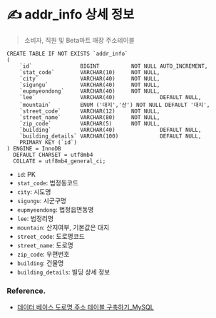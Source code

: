# ✍️ addr_info 상세 정보
> 소비자, 직원 및 Beta마트 매장 주소테이블

```mariadb
CREATE TABLE IF NOT EXISTS `addr_info`
(
    `id`               BIGINT          NOT NULL AUTO_INCREMENT,
    `stat_code`        VARCHAR(10)     NOT NULL,
    `city`             VARCHAR(40)     NOT NULL,
    `sigungu`          VARCHAR(40)     NOT NULL,
    `eupmyeondong`     VARCHAR(40)     NOT NULL,
    `lee`              VARCHAR(40)              DEFAULT NULL,
    `mountain`         ENUM ('대지','산') NOT NULL DEFAULT '대지',
    `street_code`      VARCHAR(12)     NOT NULL,
    `street_name`      VARCHAR(80)     NOT NULL,
    `zip_code`         VARCHAR(5)      NOT NULL,
    `building`         VARCHAR(40)              DEFAULT NULL,
    `building_details` VARCHAR(100)             DEFAULT NULL,
    PRIMARY KEY (`id`)
) ENGINE = InnoDB
  DEFAULT CHARSET = utf8mb4
  COLLATE = utf8mb4_general_ci;
```

- `id`: PK
- `stat_code`: 법정동코드
- `city`: 시도명
- `sigungu`: 시군구명
- `eupmyeondong`: 법정읍면동명
- `lee`: 법정리명
- `mountain`: 산지여부, 기본값은 대지
- `street_code`: 도로명코드
- `street_name`: 도로명
- `zip_code`: 우편번호
- `building`: 건물명
- `building_details`: 빌딩 상세 정보

### Reference.

- [데이터 베이스 도로명 주소 테이블 구축하기_MySQL](https://m.blog.naver.com/pkm500/222380977788)
